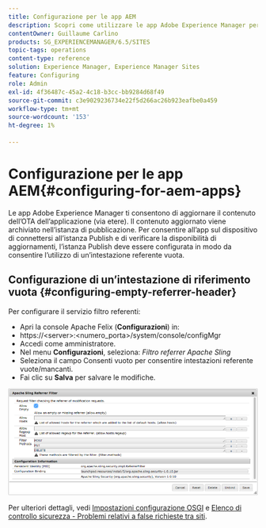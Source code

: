 ```yaml
---
title: Configurazione per le app AEM
description: Scopri come utilizzare le app Adobe Experience Manager per aggiornare il contenuto dell’OTA dell’applicazione (over the air).
contentOwner: Guillaume Carlino
products: SG_EXPERIENCEMANAGER/6.5/SITES
topic-tags: operations
content-type: reference
solution: Experience Manager, Experience Manager Sites
feature: Configuring
role: Admin
exl-id: 4f36487c-45a2-4c18-b3cc-bb9284d68f49
source-git-commit: c3e9029236734e22f5d266ac26b923eafbe0a459
workflow-type: tm+mt
source-wordcount: '153'
ht-degree: 1%

---
```


# Configurazione per le app AEM{#configuring-for-aem-apps}

Le app Adobe Experience Manager ti consentono di aggiornare il contenuto dell’OTA dell’applicazione (via etere). Il contenuto aggiornato viene archiviato nell’istanza di pubblicazione. Per consentire all’app sul dispositivo di connettersi all’istanza Publish e di verificare la disponibilità di aggiornamenti, l’istanza Publish deve essere configurata in modo da consentire l’utilizzo di un’intestazione referente vuota.

## Configurazione di un’intestazione di riferimento vuota {#configuring-empty-referrer-header}

Per configurare il servizio filtro referenti:

* Apri la console Apache Felix (**Configurazioni**) in:
* https://&lt;server>:&lt;numero_porta>/system/console/configMgr
* Accedi come amministratore.
* Nel menu **Configurazioni**, seleziona: *Filtro referrer Apache Sling*
* Seleziona il campo Consenti vuoto per consentire intestazioni referente vuote/mancanti.
* Fai clic su **Salva** per salvare le modifiche.

![chlimage_1-58](assets/chlimage_1-58a.png)

Per ulteriori dettagli, vedi [Impostazioni configurazione OSGI](/help/sites-deploying/osgi-configuration-settings.md) e [Elenco di controllo sicurezza - Problemi relativi a false richieste tra siti](/help/sites-administering/security-checklist.md#protect-against-cross-site-request-forgery).
